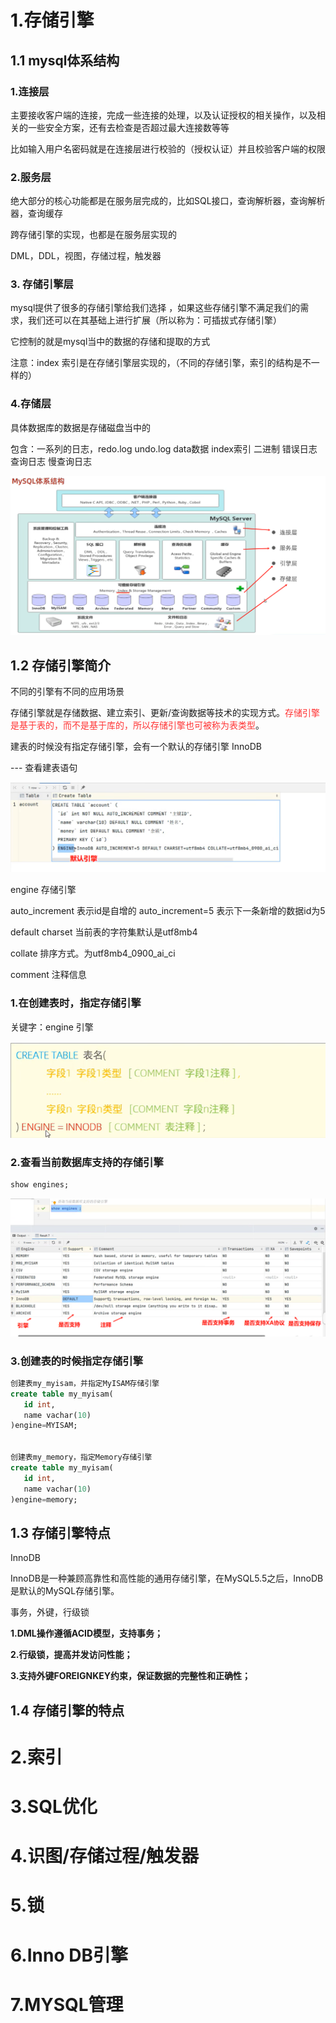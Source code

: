 # 1.存储引擎

## 1.1 mysql体系结构

### 1.连接层

主要接收客户端的连接，完成一些连接的处理，以及认证授权的相关操作，以及相关的一些安全方案，还有去检查是否超过最大连接数等等

比如输入用户名密码就是在连接层进行校验的（授权认证）并且校验客户端的权限

### 2.服务层

绝大部分的核心功能都是在服务层完成的，比如SQL接口，查询解析器，查询解析器，查询缓存

跨存储引擎的实现，也都是在服务层实现的

DML，DDL，视图，存储过程，触发器

### 3. 存储引擎层

mysql提供了很多的存储引擎给我们选择 ，如果这些存储引擎不满足我们的需求，我们还可以在其基础上进行扩展（所以称为：可插拔式存储引擎）

它控制的就是mysql当中的数据的存储和提取的方式

 注意：index 索引是在存储引擎层实现的，（不同的存储引擎，索引的结构是不一样的）

### 4.存储层

具体数据库的数据是存储磁盘当中的

包含：一系列的日志，redo.log    undo.log   data数据   index索引   二进制   错误日志  查询日志   慢查询日志

![image-20250813224912248](https://raw.githubusercontent.com/Romantic-1/ImgBed/main/20250813224912377.png)



## 1.2 存储引擎简介

不同的引擎有不同的应用场景

存储引擎就是存储数据、建立索引、更新/查询数据等技术的实现方式。<span style="color:#FF3333;">存储引擎是基于表的，而不是基于库的，所以存储引擎也可被称为表类型</span>。



建表的时候没有指定存储引擎，会有一个默认的存储引擎 InnoDB 

--- 查看建表语句

![image-20250813230447854](https://raw.githubusercontent.com/Romantic-1/ImgBed/main/20250813230447957.png)

engine 存储引擎

auto_increment 表示id是自增的   auto_increment=5 表示下一条新增的数据id为5

default  charset 当前表的字符集默认是utf8mb4 

collate 排序方式。为utf8mb4_0900_ai_ci

comment 注释信息



### 1.在创建表时，指定存储引擎

关键字：engine   引擎

![image-20250813231006229](https://raw.githubusercontent.com/Romantic-1/ImgBed/main/20250813231006323.png)

### 2.查看当前数据库支持的存储引擎

```sql
show engines;
```

![image-20250813231525222](https://raw.githubusercontent.com/Romantic-1/ImgBed/main/20250813231525354.png)

### 3.创建表的时候指定存储引擎

```sql
创建表my_myisam，并指定MyISAM存储引擎
create table my_myisam(
   id int,
   name vachar(10)
)engine=MYISAM;


创建表my_memory，指定Memory存储引擎
create table my_myisam(
   id int,
   name vachar(10)
)engine=memory;
```







## 1.3 存储引擎特点

InnoDB

InnoDB是一种兼顾高靠性和高性能的通用存储引擎，在MySQL5.5之后，InnoDB是默认的MySQL存储引擎。



事务，外键，行级锁



**1.DML操作遵循ACID模型，支持事务；**

**2.行级锁，提高并发访问性能；**

**3.支持外键FOREIGNKEY约束，保证数据的完整性和正确性；**





## 1.4 存储引擎的特点



















# 2.索引

# 3.SQL优化

# 4.识图/存储过程/触发器

# 5.锁

# 6.Inno DB引擎

# 7.MYSQL管理